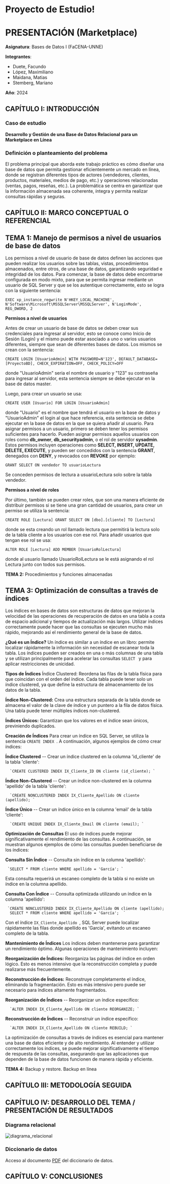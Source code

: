 # Proyecto de Estudio!

# PRESENTACIÓN (Marketplace)

**Asignatura**: Bases de Datos I (FaCENA-UNNE)

**Integrantes**:<br>
- Duete, Facundo<br>
- López, Maximiliano<br>
- Maidana, Matias<br>
- Stemberg, Mariano<br>

**Año**: 2024

## CAPÍTULO I: INTRODUCCIÓN

### Caso de estudio

**Desarrollo y Gestión de una Base de Datos Relacional para un Marketplace en Línea**
### Definición o planteamiento del problema

El problema principal que aborda este trabajo práctico es cómo diseñar una base de datos que permita gestionar eficientemente un mercado en línea, donde se registran diferentes tipos de actores (vendedores, clientes, productos, materiales, medios de pago, etc.) y operaciones relacionadas (ventas, pagos, reseñas, etc.). La problemática se centra en garantizar que la información almacenada sea coherente, íntegra y permita realizar consultas rápidas y seguras.

## CAPÍTULO II: MARCO CONCEPTUAL O REFERENCIAL
## TEMA 1: Manejo de permisos a nivel de usuarios de base de datos

Los permisos a nivel de usuario de base de datos definen las acciones que pueden realizar los usuarios sobre las tablas, vistas, procedimientos almacenados, entre otros, de una base de datos, garantizando seguridad e integridad de los datos. Para comenzar, la base de datos debe encontrarse configurada en modo mixto, para que se permita ingresar mediante un usuario de SQL Server y que se los autentique correctamente, esto se logra con la siguiente sentencia:  

    EXEC xp_instance_regwrite N'HKEY_LOCAL_MACHINE', N'Software\Microsoft\MSSQLServer\MSSQLServer', N'LoginMode', REG_DWORD, 2
    

**Permisos a nivel de usuarios**

Antes de crear un usuario de base de datos se deben crear sus credenciales para ingresar al servidor, esto se conoce como Inicio de Sesión (Login) y el mismo puede estar asociado a uno o varios usuarios diferentes, siempre que sean de diferentes bases de datos. Los mismos se crean con la sentencia:  

`CREATE LOGIN [UsuarioAdmin] WITH PASSWORD=N'123', DEFAULT_DATABASE=[ProyectoBD], CHECK_EXPIRATION=OFF, CHECK_POLICY=OFF`

donde "UsuarioAdmin" seria el nombre de usuario y "123" su contraseña para ingresar al servidor, esta sentencia siempre se debe ejecutar en la base de datos master.  

Luego, para crear un usuario se usa:  

`CREATE USER [Usuario] FOR LOGIN [UsuarioAdmin]`

 donde "Usuario" es el nombre que tendrá el usuario en la base de datos y "UsuarioAdmin" el login al que hace referencia, esta sentencia se debe ejecutar en la base de datos en la que se quiera añadir al usuario. Para asignar permisos a un usuario, primero se deben tener los permisos suficientes para hacerlo. Pueden asignar permisos aquellos usuarios con roles como **db_owner**, **db_securityadmin**, o el rol de servidor **sysadmin**. Estos permisos incluyen operaciones como **SELECT, INSERT, UPDATE, DELETE, EXECUTE**, y pueden ser concedidos con la sentencia **GRANT**, denegados con **DENY**, y revocados con **REVOKE** por ejemplo:
 
 `GRANT SELECT ON vendedor TO usuarioLectura`
 
  Se conceden permisos de lectura a usuarioLectura solo sobre la tabla vendedor. 
  
**Permisos a nivel de roles**

Por último, también se pueden crear roles, que son una manera eficiente de distribuir permisos si se tiene una gran cantidad de usuarios, para crear un permiso se utiliza la sentencia:  

    CREATE ROLE [Lectura] GRANT SELECT ON [dbo].[cliente] TO [Lectura]

donde se esta creando un rol llamado lectura que permitirá la lectura solo de la tabla cliente a los usuarios con ese rol. Para añadir usuarios que tengan ese rol se usa:  

    ALTER ROLE [Lectura] ADD MEMBER [UsuarioRolLectura]

donde al usuario llamado UsuarioRolLectura se le está asignando el rol Lectura junto con todos sus permisos.

**TEMA 2:** Procedimientos y funciones almacenadas <br>
##
## TEMA 3: Optimización de consultas a través de índices <br>

Los índices en bases de datos son estructuras de datos que mejoran la velocidad de las operaciones de recuperación de datos en una tabla a costa de espacio adicional y tiempos de actualización más largos. Utilizar índices correctamente puede hacer que las consultas se ejecuten mucho más rápido, mejorando así el rendimiento general de la base de datos.

**¿Qué es un Índice?**
Un índice es similar a un índice en un libro: permite localizar rápidamente la información sin necesidad de escanear toda la tabla. Los índices pueden ser creados en una o más columnas de una tabla y se utilizan principalmente para acelerar las consultas  `SELECT ` y para aplicar restricciones de unicidad.

**Tipos de Índices**
Índice Clustered: Reordena las filas de la tabla física para que coincidan con el orden del índice. Cada tabla puede tener solo un índice clustered, ya que define la estructura de almacenamiento de los datos de la tabla.

**Índice Non-Clustered:** Crea una estructura separada de la tabla donde se almacena el valor de la clave de índice y un puntero a la fila de datos física. Una tabla puede tener múltiples índices non-clustered.

**Índices Únicos:** Garantizan que los valores en el índice sean únicos, previniendo duplicados.

**Creación de Índices**
Para crear un índice en SQL Server, se utiliza la sentencia  `CREATE INDEX `. A continuación, algunos ejemplos de cómo crear índices:

**Índice Clustered**
-- Crear un índice clustered en la columna 'id_cliente' de la tabla 'cliente':

      `CREATE CLUSTERED INDEX IX_Cliente_ID ON cliente (id_cliente); `

**Índice Non-Clustered**
-- Crear un índice non-clustered en la columna 'apellido' de la tabla 'cliente':

      `CREATE NONCLUSTERED INDEX IX_Cliente_Apellido ON cliente (apellido); `

**Índice Único**
-- Crear un índice único en la columna 'email' de la tabla 'cliente':

      `CREATE UNIQUE INDEX IX_Cliente_Email ON cliente (email); `

**Optimización de Consultas**
El uso de índices puede mejorar significativamente el rendimiento de las consultas. A continuación, se muestran algunos ejemplos de cómo las consultas pueden beneficiarse de los índices:

**Consulta Sin Índice**
-- Consulta sin índice en la columna 'apellido':

     `SELECT * FROM cliente WHERE apellido = 'García'; `

Esta consulta requerirá un escaneo completo de la tabla si no existe un índice en la columna apellido.

**Consulta Con Índice**
-- Consulta optimizada utilizando un índice en la columna 'apellido':

     `CREATE NONCLUSTERED INDEX IX_Cliente_Apellido ON cliente (apellido);
      SELECT * FROM cliente WHERE apellido = 'García';  `

Con el índice  `IX_Cliente_Apellido `, SQL Server puede localizar rápidamente las filas donde apellido es 'García', evitando un escaneo completo de la tabla.

**Mantenimiento de Índices**
Los índices deben mantenerse para garantizar un rendimiento óptimo. Algunas operaciones de mantenimiento incluyen:

**Reorganización de Índices:** Reorganiza las páginas del índice en orden lógico. Esto es menos intensivo que la reconstrucción completa y puede realizarse más frecuentemente.

**Reconstrucción de Índices:** Reconstruye completamente el índice, eliminando la fragmentación. Esto es más intensivo pero puede ser necesario para índices altamente fragmentados.

**Reorganización de Índices**
-- Reorganizar un índice específico:

      `ALTER INDEX IX_Cliente_Apellido ON cliente REORGANIZE; `

**Reconstrucción de Índices**
-- Reconstruir un índice específico:

      `ALTER INDEX IX_Cliente_Apellido ON cliente REBUILD; `

La optimización de consultas a través de índices es esencial para mantener una base de datos eficiente y de alto rendimiento. Al entender y utilizar correctamente los índices, se puede mejorar significativamente el tiempo de respuesta de las consultas, asegurando que las aplicaciones que dependen de la base de datos funcionen de manera rápida y eficiente.


**TEMA 4:** Backup y restore. Backup en línea <br>

## CAPÍTULO III: METODOLOGÍA SEGUIDA

## CAPÍTULO IV: DESARROLLO DEL TEMA / PRESENTACIÓN DE RESULTADOS

### Diagrama relacional
![diagrama_relacional](https://github.com/xMarianoDEV/ProyectoBD/blob/main/doc/image_relational.png)

### Diccionario de datos

Acceso al documento [PDF](doc/diccionario_datos.pdf) del diccionario de datos.

## CAPÍTULO V: CONCLUSIONES
